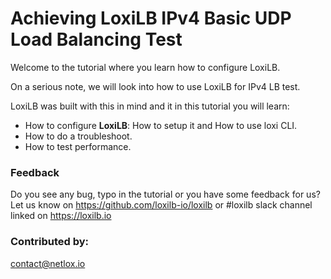 #  Achieving LoxiLB IPv4 Basic UDP Load Balancing Test

Welcome to the tutorial where you learn how to configure LoxiLB.

On a serious note, we will look into how to use LoxiLB for IPv4 LB test. 

LoxiLB was built with this in mind and it in this tutorial you will learn:

* How to configure **LoxiLB**: How to setup it and How to use loxi CLI.
* How to do a troubleshoot.
* How to test performance.

### Feedback

Do you see any bug, typo in the tutorial or you have some feedback for us?
Let us know on https://github.com/loxilb-io/loxilb or #loxilb slack channel linked on https://loxilb.io

### Contributed by:
contact@netlox.io

